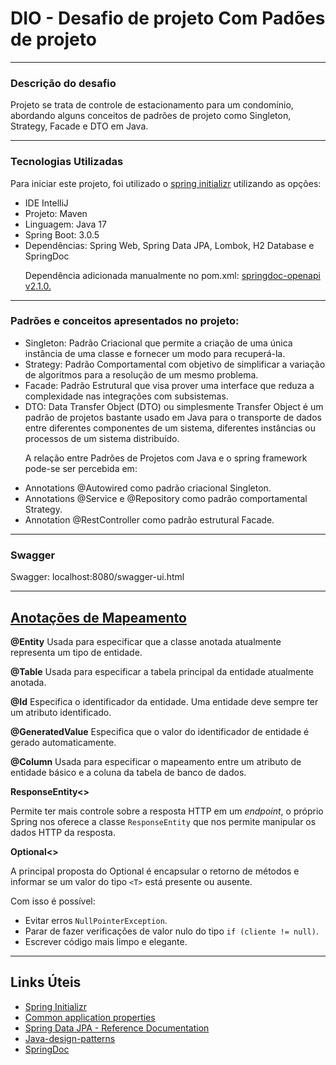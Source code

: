 <h1>DIO - Desafio de projeto Com Padões de projeto </h1>
<hr>
<h3>Descrição do desafio</h3>
Projeto se trata de controle de estacionamento para um condomínio, abordando alguns conceitos de padrões de projeto como Singleton, Strategy, Facade e DTO em Java.
<hr>
<h3>Tecnologias Utilizadas</h3>

Para iniciar este projeto, foi utilizado o <a href="https://start.spring.io/">spring initializr</a> utilizando as opções:
<ul>
    <li>IDE IntelliJ</li>
    <li>Projeto: Maven </li>
    <li>Linguagem: Java 17</li>
    <li>Spring Boot: 3.0.5</li>
    <li>Dependências: Spring Web, Spring Data JPA, Lombok, H2 Database e SpringDoc</li>
   
Dependência adicionada manualmente no pom.xml: <a href="https://springdoc.org/v2/"> springdoc-openapi v2.1.0.</a>
</ul>
<hr>
<h3>Padrões e conceitos apresentados no projeto:</h3>
<ul>
<li>Singleton: Padrão Criacional que permite a criação de uma única instância de uma classe e fornecer um modo para recuperá-la.</li>
<li>Strategy: Padrão Comportamental com objetivo de simplificar a variação de algoritmos para a resolução de um mesmo problema.</li>
<li>Facade: Padrão Estrutural que visa prover uma interface que reduza a complexidade nas integrações com subsistemas.</li>
<li>DTO: Data Transfer Object (DTO) ou simplesmente Transfer Object é um padrão de projetos bastante usado em Java para o transporte de dados entre diferentes componentes de um sistema, diferentes instâncias ou processos de um sistema distribuído.</li>

A relação entre Padrões de Projetos com Java e o spring framework pode-se ser percebida em:

<li>Annotations @Autowired como padrão criacional Singleton.</li>
<li>Annotations @Service e @Repository como padrão comportamental Strategy.</li>
<li>Annotation @RestController como padrão estrutural Facade.</li>
</ul>

<hr>
<h3>Swagger</h3>
Swagger: localhost:8080/swagger-ui.html

<hr>
<h2><a href="https://strn.com.br/artigos/2018/12/11/todas-as-anota%C3%A7%C3%B5es-do-jpa-anota%C3%A7%C3%B5es-de-mapeamento/">
Anotações de Mapeamento </a></h2>
<strong>@Entity</strong>
Usada para especificar que a classe anotada atualmente representa um tipo de entidade.

<strong>@Table</strong>
Usada para especificar a tabela principal da entidade atualmente anotada.

<strong>@Id</strong>
Especifica o identificador da entidade. Uma entidade deve sempre ter um atributo identificado.

<strong>@GeneratedValue</strong>
Especifica que o valor do identificador de entidade é gerado automaticamente.

<strong>@Column</strong>
Usada para especificar o mapeamento entre um atributo de entidade básico e a coluna da tabela de banco de dados.

<strong>ResponseEntity<></strong>

Permite ter mais controle sobre a resposta HTTP em um *endpoint*, o próprio Spring nos oferece a classe `ResponseEntity` que nos permite manipular os dados HTTP da resposta.

<strong>Optional<></strong>

A principal proposta do Optional é encapsular o retorno de métodos e informar se um valor do tipo `<T>` está presente ou ausente.

Com isso é possível:

- Evitar erros `NullPointerException`.
- Parar de fazer verificações de valor nulo do tipo `if (cliente != null)`.
- Escrever código mais limpo e elegante.


<hr>
<h2>Links Úteis</h2>
<ul>
    <li><a href="https://start.spring.io/#!type=maven-project&language=java&platformVersion=2.6.1&packaging=jar&jvmVersion=11&groupId=me.dio.academia&artifactId=academia-digital&name=academia-digital&description=Tutorial%20API%20RESTful%20modelando%20sistema%20de%20academia%20de%20gin%C3%A1stica&packageName=me.dio.academia.digital&dependencies=web,data-jpa,postgresql,validation,lombok">Spring Initializr</a></li>
    <li><a href="https://docs.spring.io/spring-boot/docs/2.0.x/reference/html/common-application-properties.html">Common application properties</a></li>
    <li><a href="https://docs.spring.io/spring-data/jpa/docs/current/reference/html/#jpa.repositories">Spring Data JPA - Reference Documentation</a></li>
    <li><a href="https://github.com/iluwatar/java-design-patterns">Java-design-patterns</a></li>
<li><a
       href="https://springdoc.org/">SpringDoc</a></li>

</ul>

